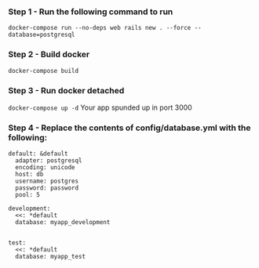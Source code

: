### Step 1 - Run the following command to run
`docker-compose run --no-deps web rails new . --force --database=postgresql`

### Step 2 - Build docker
`docker-compose build`

### Step 3 - Run docker detached
`docker-compose up -d`
Your app spunded up in port 3000

### Step 4 - Replace the contents of config/database.yml with the following:
```
default: &default
  adapter: postgresql
  encoding: unicode
  host: db
  username: postgres
  password: password
  pool: 5

development:
  <<: *default
  database: myapp_development


test:
  <<: *default
  database: myapp_test
```

